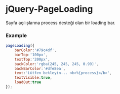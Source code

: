 # jQuery-PageLoading
Sayfa açılışlarına process desteği olan bir loading bar.


### Example

```javascript
pageLoading({
    barColor:'#79c4df',
    barTop:'100px',
    textTop:'200px',
    backColor:'rgba(245, 245, 245, 0.90)',
    backBarColor:'#dfe8ea',
    text:'Lütfen bekleyin... <b>%{process}</b>',
    textVisible:true,
    loadOut:true
});
```
